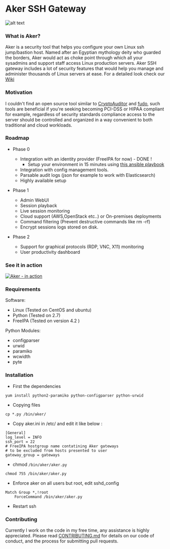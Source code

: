 # Aker SSH Gateway
![alt text](aker_logo.png "Aker")


### What is Aker?
Aker is a security tool that helps you configure your own Linux ssh jump/bastion host. Named after an Egyptian mythology deity who guarded the borders, Aker would act as choke point through which all your sysadmins and support staff access Linux production servers. Aker SSH gateway includes a lot of security features that would help you manage and administer thousands of Linux servers at ease. For a detailed look check our [Wiki](https://github.com/aker-gateway/Aker/wiki)  


### Motivation
I couldn't find an open source tool similar to [CryptoAuditor](https://www.ssh.com/products/cryptoauditor/) and [fudo](http://www.wheelsystems.com/en/products/wheel-fudo-psm/), such tools  are beneficial if you're seeking becoming PCI-DSS or HIPAA compliant for example, regardless of security standards compliance access to the server should be controlled and organized in a way convenient to both traditional and cloud workloads.


### Roadmap
* Phase 0
  * Integration with an identity provider (FreeIPA for now) - DONE !
    * Setup your environment in 15 minutes using [this ansible playbook](https://github.com/aker-gateway/aker-freeipa-playbook)
  * Integration with config management tools.
  * Parsable audit logs (json for example to work with Elasticsearch)
  * Highly available setup
  

* Phase 1
  * Admin WebUI
  * Session playback
  * Live session monitoring
  * Cloud support (AWS,OpenStack etc..) or On-premises deployments
  * Command filtering (Prevent destructive commands like rm -rf)
  * Encrypt sessions logs stored on disk.
  
* Phase 2
  * Support for graphical protocols (RDP, VNC, X11) monitoring
  * User productivity dashboard 
  
  
### See it in action
[![Aker - in action](https://i1.ytimg.com/vi/O-boM3LbVT4/hqdefault.jpg)](https://www.youtube.com/watch?v=O-boM3LbVT4)


### Requirements
Software:
- Linux (Tested on CentOS and ubuntu)
- Python (Tested on 2.7)
- FreeIPA (Tested on version 4.2 )
    
Python Modules:
- configparser
- urwid
- paramiko
- wcwidth
- pyte

### Installation
* First the dependencies 
~~~
yum install python2-paramiko python-configparser python-urwid
~~~

* Copying files
```
cp *.py /bin/aker/
```

* Copy aker.ini in /etc/ and edit it like below :
```
[General] 
log_level = INFO
ssh_port = 22
# FreeIPA hostgroup name contatining Aker gateways
# to be excluded from hosts presented to user
gateway_group = gateways

```

* chmod `/bin/aker/aker.py` 
```
chmod 755 /bin/aker/aker.py
```

* Enforce aker on all users but root, edit sshd_config
```
Match Group *,!root
    ForceCommand /bin/aker/aker.py

```

* Restart ssh

### Contributing
Currently I work on the code in my free time, any assistance is highly appreciated. Please read [CONTRIBUTING.md](CONTRIBUTING.md) for details on our code of conduct, and the process for submitting pull requests.
